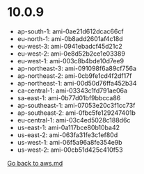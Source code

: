 
 # 10.0.9
- ap-south-1: ami-0ae21d612dcac66cf
- eu-north-1: ami-0b8add2601af4c18d
- eu-west-3: ami-0941ebadcf45d21c2
- eu-west-2: ami-0e8d52b2ce1e03389
- eu-west-1: ami-003c8b4bde10d7ee9
- ap-northeast-3: ami-091098f6a89cf756a
- ap-northeast-2: ami-0cb9fe1cd4f2df17f
- ap-northeast-1: ami-00d50d76ffa452b34
- ca-central-1: ami-03343c1fd791ae06a
- sa-east-1: ami-0b77d01bf9bbcca86
- ap-southeast-1: ami-07053e20c3f1cc73f
- ap-southeast-2: ami-0fbc5fe129247401b
- eu-central-1: ami-03c4ed5028c188d6c
- us-east-1: ami-0a117bce80b10ba42
- us-east-2: ami-063fa31fe3c1ef80d
- us-west-1: ami-06f5a96a8fe354e9b
- us-west-2: ami-00cb51d425c410f53

[Go back to aws.md](../../aws.md) 
